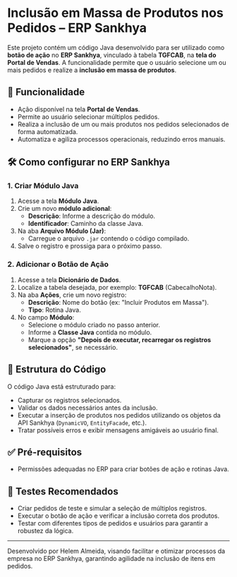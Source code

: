 # Inclusão em Massa de Produtos nos Pedidos – ERP Sankhya

Este projeto contém um código Java desenvolvido para ser utilizado como **botão de ação** no **ERP Sankhya**, vinculado à tabela **TGFCAB**, na **tela do Portal de Vendas**. A funcionalidade permite que o usuário selecione um ou mais pedidos e realize a **inclusão em massa de produtos**.

## 📌 Funcionalidade

- Ação disponível na tela **Portal de Vendas**.
- Permite ao usuário selecionar múltiplos pedidos.
- Realiza a inclusão de um ou mais produtos nos pedidos selecionados de forma automatizada.
- Automatiza e agiliza processos operacionais, reduzindo erros manuais.

## 🛠️ Como configurar no ERP Sankhya

### 1. Criar Módulo Java

1. Acesse a tela **Módulo Java**.
2. Crie um novo **módulo adicional**:
   - **Descrição**: Informe a descrição do módulo.
   - **Identificador**: Caminho da classe Java.
3. Na aba **Arquivo Módulo (Jar)**:
   - Carregue o arquivo `.jar` contendo o código compilado.
4. Salve o registro e prossiga para o próximo passo.

### 2. Adicionar o Botão de Ação

1. Acesse a tela **Dicionário de Dados**.
2. Localize a tabela desejada, por exemplo: **TGFCAB** (CabecalhoNota).
3. Na aba **Ações**, crie um novo registro:
   - **Descrição**: Nome do botão (ex: "Incluir Produtos em Massa").
   - **Tipo**: Rotina Java.
4. No campo **Módulo**:
   - Selecione o módulo criado no passo anterior.
   - Informe a **Classe Java** contida no módulo.
   - Marque a opção **"Depois de executar, recarregar os registros selecionados"**, se necessário.

## 🧩 Estrutura do Código

O código Java está estruturado para:

- Capturar os registros selecionados.
- Validar os dados necessários antes da inclusão.
- Executar a inserção de produtos nos pedidos utilizando os objetos da API Sankhya (`DynamicVO`, `EntityFacade`, etc.).
- Tratar possíveis erros e exibir mensagens amigáveis ao usuário final.

## ✅ Pré-requisitos

- Permissões adequadas no ERP para criar botões de ação e rotinas Java.

## 🧪 Testes Recomendados

- Criar pedidos de teste e simular a seleção de múltiplos registros.
- Executar o botão de ação e verificar a inclusão correta dos produtos.
- Testar com diferentes tipos de pedidos e usuários para garantir a robustez da lógica.

---

Desenvolvido por Helem Almeida, visando facilitar e otimizar processos da empresa no ERP Sankhya, garantindo agilidade na inclusão de itens em pedidos.
